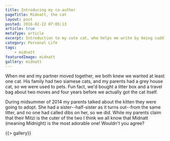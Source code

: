 ```yaml
---
title: Introducing my co-author
pageTitle: Midnatt, the cat
layout: post
posted: 2016-02-22 07:05:13
article: true
metaType: article
excerpt: Introduction to my cute cat, who helps me write by being cuddly, or alternatively stops me from writing by being a lovely little pest who insists on attention.
category: Personal Life
tags:
    - midnatt
featuredImage: midnatt
gallery: midnatt
---
```


When me and my partner moved together, we both knew we wanted at least one cat. His family had two siamese cats, and my parents had a grey house cat, so we were used to pets. Fun fact, we'd bought a litter box and a travel bag about two moves and four years before we actually got the cat itself.

During midsummer of 2014 my parents talked about the kitten they were going to adopt. She had a sister--half-sister as it turns out--from the same litter, and no one had called dibs on her, so we did. While my parents claim that their Mitzi is the cuter of the two I think we all know that Midnatt (meaning Midnight) is the most adorable one! Wouldn't you agree?

{{> gallery}}
